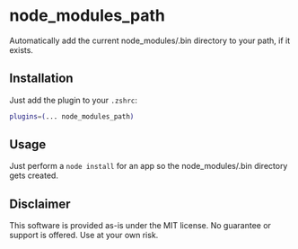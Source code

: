 # node_modules_path

Automatically add the current node_modules/.bin directory to your path, if it exists.

## Installation

Just add the plugin to your `.zshrc`:

```sh
plugins=(... node_modules_path)
```

## Usage

Just perform a `node install` for an app so the node_modules/.bin directory gets created.

## Disclaimer

This software is provided as-is under the MIT license. No guarantee or support is offered. Use at your own risk.
